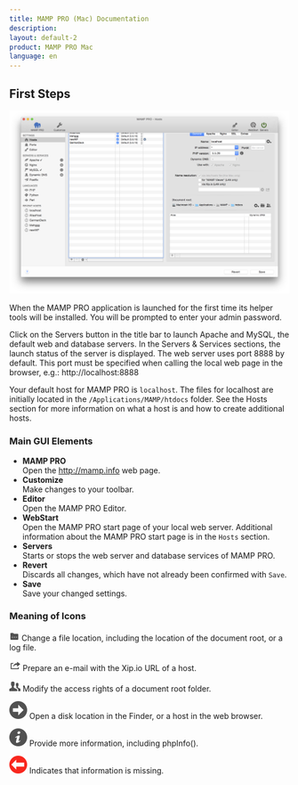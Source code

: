 ```yaml
---
title: MAMP PRO (Mac) Documentation
description: 
layout: default-2
product: MAMP PRO Mac
language: en
---
```


## First Steps

![MAMP](FirstSteps.png)

When the MAMP PRO application is launched for the first time its helper tools will be installed. You will be prompted to enter your admin password.

Click on the Servers button in the title bar to launch Apache and MySQL, the default web and database servers. In the Servers & Services sections, the launch status of the server is displayed. The web server uses port 8888 by default. This port must be specified when calling the local web page in the browser, e.g.: http://localhost:8888

Your default host for MAMP PRO is `localhost`. The files for localhost are initially located in the `/Applications/MAMP/htdocs` folder. See the Hosts section for more information on what a host is and how to create additional hosts.

### Main GUI Elements


*  **MAMP PRO**  
   Open the http://mamp.info web page.
*  **Customize**  
   Make changes to your toolbar.
*  **Editor**  
   Open the MAMP PRO Editor.
*  **WebStart**  
   Open the MAMP PRO start page of your local web server.
   Additional information about the MAMP PRO start page is in the `Hosts` section.
*  **Servers**  
   Starts or stops the web server and database services of MAMP PRO.
*  **Revert**  
   Discards all changes, which have not already been confirmed with `Save`.
*  **Save**  
   Save your changed settings.

### Meaning of Icons

![MAMP](Docs.png) Change a file location, including the location of the document root, or a log file. 

![MAMP](Mail.png) Prepare an e-mail with the Xip.io URL of a host.

![MAMP](Rights.png) Modify the access rights of a document root folder.

![MAMP](BlackArrow.png) Open a disk location in the Finder, or a host in the web browser.

![MAMP](info.png) Provide more information, including phpInfo().

![MAMP](RedArrow.png) Indicates that information is missing.

